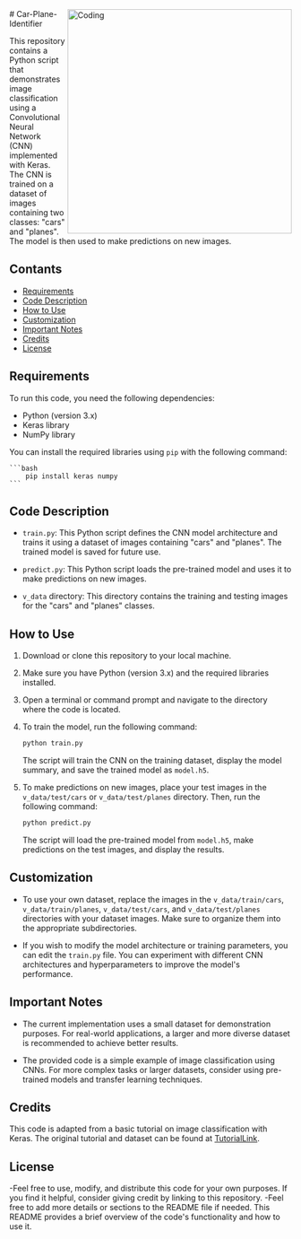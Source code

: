 <img align="right" alt="Coding" width="400" src="https://cdn-icons-png.flaticon.com/512/7580/7580978.png">
# Car-Plane-Identifier

This repository contains a Python script that demonstrates image classification using a Convolutional Neural Network (CNN) implemented with Keras. The CNN is trained on a dataset of images containing two classes: "cars" and "planes". The model is then used to make predictions on new images.

## Contants

- [Requirements](#requirements)
- [Code Description](#code-description)
- [How to Use](#how-to-use)
- [Customization](#customization)
- [Important Notes](#important-notes)
- [Credits](#credits)
- [License](#license)

## Requirements

To run this code, you need the following dependencies:

- Python (version 3.x)
- Keras library
- NumPy library

You can install the required libraries using `pip` with the following command:

	```bash
		pip install keras numpy
	```

## Code Description

- `train.py`: This Python script defines the CNN model architecture and trains it using a dataset of images containing "cars" and "planes". The trained model is saved for future use.

- `predict.py`: This Python script loads the pre-trained model and uses it to make predictions on new images.

- `v_data` directory: This directory contains the training and testing images for the "cars" and "planes" classes.

## How to Use

1. Download or clone this repository to your local machine.

2. Make sure you have Python (version 3.x) and the required libraries installed.

3. Open a terminal or command prompt and navigate to the directory where the code is located.

4. To train the model, run the following command:

   ```bash
   python train.py
   ```

   The script will train the CNN on the training dataset, display the model summary, and save the trained model as `model.h5`.

5. To make predictions on new images, place your test images in the `v_data/test/cars` or `v_data/test/planes` directory. Then, run the following command:

   ```bash
   python predict.py
   ```

   The script will load the pre-trained model from `model.h5`, make predictions on the test images, and display the results.

## Customization

- To use your own dataset, replace the images in the `v_data/train/cars`, `v_data/train/planes`, `v_data/test/cars`, and `v_data/test/planes` directories with your dataset images. Make sure to organize them into the appropriate subdirectories.

- If you wish to modify the model architecture or training parameters, you can edit the `train.py` file. You can experiment with different CNN architectures and hyperparameters to improve the model's performance.

## Important Notes

- The current implementation uses a small dataset for demonstration purposes. For real-world applications, a larger and more diverse dataset is recommended to achieve better results.

- The provided code is a simple example of image classification using CNNs. For more complex tasks or larger datasets, consider using pre-trained models and transfer learning techniques.

## Credits

This code is adapted from a basic tutorial on image classification with Keras. The original tutorial and dataset can be found at [TutorialLink](link-to-tutorial).

## License

-Feel free to use, modify, and distribute this code for your own purposes. If you find it helpful, consider giving credit by linking to this repository.
-Feel free to add more details or sections to the README file if needed. This README provides a brief overview of the code's functionality and how to use it.
 
